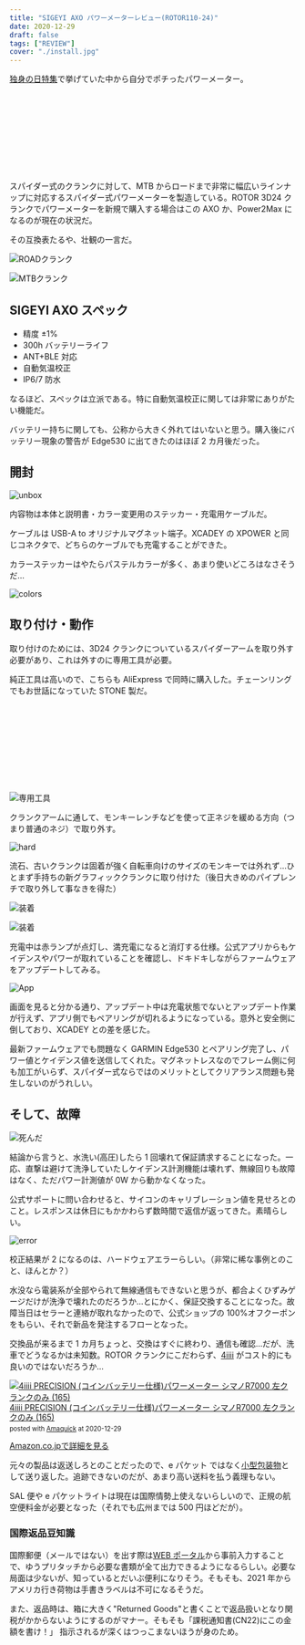 ```yaml
---
title: "SIGEYI AXO パワーメーターレビュー(ROTOR110-24)"
date: 2020-12-29
draft: false
tags: ["REVIEW"]
cover: "./install.jpg"
---
```


[独身の日特集](https://blog.gensobunya.net/post/2020/11/2020_singleday/)で挙げていた中から自分でポチったパワーメーター。

<div class="iframely-embed"><div class="iframely-responsive" style="height: 140px; padding-bottom: 0;"><a href="https://s.click.aliexpress.com/e/_9JzEFV" data-iframely-url="//cdn.iframe.ly/PIytzyr"></a></div></div>

スパイダー式のクランクに対して、MTB からロードまで非常に幅広いラインナップに対応するスパイダー式パワーメーターを製造している。ROTOR 3D24 クランクでパワーメーターを新規で購入する場合はこの AXO か、Power2Max になるのが現在の状況だ。

その互換表たるや、壮観の一言だ。

![ROADクランク](./compatibility_r.webp)

![MTBクランク](./compatibility_m.webp)

## SIGEYI AXO スペック

- 精度 ±1%
- 300h バッテリーライフ
- ANT+BLE 対応
- 自動気温校正
- IP6/7 防水

なるほど、スペックは立派である。特に自動気温校正に関しては非常にありがたい機能だ。

バッテリー持ちに関しても、公称から大きく外れてはいないと思う。購入後にバッテリー現象の警告が Edge530 に出てきたのはほぼ 2 カ月後だった。

## 開封

![unbox](./unbox.jpg)

内容物は本体と説明書・カラー変更用のステッカー・充電用ケーブルだ。

ケーブルは USB-A to オリジナルマグネット端子。XCADEY の XPOWER と同じコネクタで、どちらのケーブルでも充電することができた。

カラーステッカーはやたらパステルカラーが多く、あまり使いどころはなさそうだ…

![colors](./sticker.jpg)

## 取り付け・動作

取り付けのためには、3D24 クランクについているスパイダーアームを取り外す必要があり、これは外すのに専用工具が必要。

純正工具は高いので、こちらも AliExpress で同時に購入した。チェーンリングでもお世話になっていた STONE 製だ。

<div class="iframely-embed"><div class="iframely-responsive" style="height: 140px; padding-bottom: 0;"><a href="https://www.aliexpress.com/item/4000393507091.html" data-iframely-url="//cdn.iframe.ly/7iWKPKj"></a></div></div>

![専用工具](./stone_remover.jpg)

クランクアームに通して、モンキーレンチなどを使って正ネジを緩める方向（つまり普通のネジ）で取り外す。

![hard](./power_remove.jpg)

流石、古いクランクは固着が強く自転車向けのサイズのモンキーでは外れず…ひとまず手持ちの新グラフィッククランクに取り付けた（後日大きめのパイプレンチで取り外して事なきを得た）

![装着](./install.jpg)

![装着](./install_cmplt.jpg)

充電中は赤ランプが点灯し、満充電になると消灯する仕様。公式アプリからもケイデンスやパワーが取れていることを確認し、ドキドキしながらファームウェアをアップデートしてみる。

![App](./update.png)

画面を見ると分かる通り、アップデート中は充電状態でないとアップデート作業が行えず、アプリ側でもペアリングが切れるようになっている。意外と安全側に倒しており、XCADEY との差を感じた。

最新ファームウェアでも問題なく GARMIN Edge530 とペアリング完了し、パワー値とケイデンス値を送信してくれた。マグネットレスなのでフレーム側に何も加工がいらず、スパイダー式ならではのメリットとしてクリアランス問題も発生しないのがうれしい。

## そして、故障

![死んだ](./dead.png)

結論から言うと、水洗い(高圧)したら 1 回壊れて保証請求することになった。一応、直撃は避けて洗浄していたしケイデンス計測機能は壊れず、無線回りも故障はなく、ただパワー計測値が 0W から動かなくなった。

公式サポートに問い合わせると、サイコンのキャリブレーション値を見せろとのこと。レスポンスは休日にもかかわらず数時間で返信が返ってきた。素晴らしい。

![error](./error_code.jpg)

校正結果が 2 になるのは、ハードウェアエラーらしい。（非常に稀な事例とのこと、ほんとか？）

水没なら電装系が全部やられて無線通信もできないと思うが、都合よくひずみゲージだけが洗浄で壊れたのだろうか…とにかく、保証交換することになった。故障当日はセラーと連絡が取れなかったので、公式ショップの 100%オフクーポンをもらい、それで新品を発注するフローとなった。

交換品が来るまで 1 カ月ちょっと、交換はすぐに終わり、通信も確認…だが、洗車でどうなるかは未知数。ROTOR クランクにこだわらず、[4iiii](https://amzn.to/3pxgjo2) がコスト的にも良いのではないだろうか…

<div class="amachazl-box" style="margin-bottom:0px;"><div class="amachazl-image" style="float:left;margin:0px 12px 1px 0px;"><a href="https://www.amazon.co.jp/dp/B07ZMF12T9/?tag=gensobunya-22" name="amazonlink" rel="nofollow" target="_blank"><img src="https://m.media-amazon.com/images/I/31pKVcWbu4L._SL200_.jpg" alt="4iiii PRECISION (コインバッテリー仕様)パワーメーター シマノR7000 左クランクのみ (165)" style="border: none;" /></a></div><div class="amachazl-info" style="line-height:120%; margin-bottom: 10px"><div class="amachazl-name" style="margin-bottom:10px;line-height:120%"><a href="https://www.amazon.co.jp/dp/B07ZMF12T9/?tag=gensobunya-22" name="amachazllink" rel="nofollow" target="_blank">4iiii PRECISION (コインバッテリー仕様)パワーメーター シマノR7000 左クランクのみ (165)</a><div class="amachazl-powered-date" style="font-size:80%;margin-top:5px;line-height:120%">posted with <a href="https://creazy.net/amazon_quick_affiliate/" title="4iiii PRECISION (コインバッテリー仕様)パワーメーター シマノR7000 左クランクのみ (165)" rel="nofollow" target="_blank">Amaquick</a> at 2020-12-29</div></div><div class="amachazl-sub-info" style="float: left;"><div class="amachazl-link" style="margin-top: 5px"><a href="https://www.amazon.co.jp/dp/B07ZMF12T9/?tag=gensobunya-22" name="amachazllink" rel="nofollow" target="_blank">Amazon.co.jpで詳細を見る</a></div></div></div><div class="amachazl-footer" style="clear: left"></div></div>

元々の製品は返送しろとのことだったので、e パケット ではなく[小型包装物](https://www.post.japanpost.jp/int/service/small_packing.html)として送り返した。追跡できないのだが、あまり高い送料を払う義理もない。

SAL 便や e パケットライトは現在は国際情勢上使えないらしいので、正規の航空便料金が必要となった（それでも広州までは 500 円ほどだが）。

### 国際返品豆知識

国際郵便（メールではない）を出す際は[WEB ポータル](https://www.int-mypage.post.japanpost.jp/mypage/M010000.do)から事前入力することで、ゆうプリタッチから必要な書類が全て出力できるようになるらしい。必要な局面は少ないが、知っているとだいぶ便利になりそう。そもそも、2021 年からアメリカ行き荷物は手書きラベルは不可になるそうだ。

また、返品時は、箱に大きく"Returned Goods"と書くことで返品扱いとなり関税がかからないようにするのがマナー。そもそも「課税通知書(CN22)にこの金額を書け！」
指示されるが深くはつっこまないほうが身のため。
